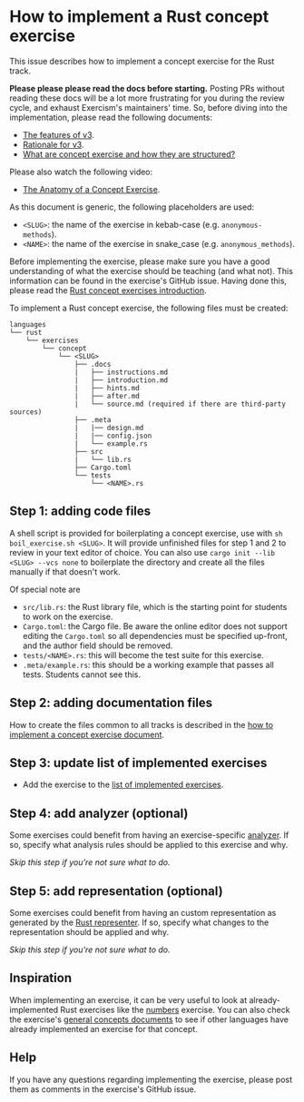 # How to implement a Rust concept exercise

This issue describes how to implement a concept exercise for the Rust track.

**Please please please read the docs before starting.** Posting PRs without reading these docs will be a lot more frustrating for you during the review cycle, and exhaust Exercism's maintainers' time. So, before diving into the implementation, please read the following documents:

- [The features of v3][docs-features-of-v3].
- [Rationale for v3][docs-rationale-for-v3].
- [What are concept exercise and how they are structured?][docs-concept-exercises]

Please also watch the following video:

- [The Anatomy of a Concept Exercise][anatomy-of-a-concept-exercise].

As this document is generic, the following placeholders are used:

- `<SLUG>`: the name of the exercise in kebab-case (e.g. `anonymous-methods`).
- `<NAME>`: the name of the exercise in snake_case (e.g. `anonymous_methods`).

Before implementing the exercise, please make sure you have a good understanding of what the exercise should be teaching (and what not). This information can be found in the exercise's GitHub issue. Having done this, please read the [Rust concept exercises introduction][concept-exercises].

To implement a Rust concept exercise, the following files must be created:

```
languages
└── rust
    └── exercises
        └── concept
            └── <SLUG>
                ├── .docs
                |   ├── instructions.md
                |   ├── introduction.md
                |   ├── hints.md
                |   ├── after.md
                |   └── source.md (required if there are third-party sources)
                ├── .meta
                |   |── design.md
                |   |── config.json
                |   └── example.rs
                ├── src
                |   └── lib.rs
                ├── Cargo.toml
                └── tests
                    └── <NAME>.rs
```

## Step 1: adding code files

A shell script is provided for boilerplating a concept exercise, use with `sh boil_exercise.sh <SLUG>`. It will provide unfinished files for step 1 and 2 to review in your text editor of choice. You can also use `cargo init --lib <SLUG> --vcs none` to boilerplate the directory and create all the files manually if that doesn't work.

Of special note are

- `src/lib.rs`: the Rust library file, which is the starting point for students to work on the exercise.
- `Cargo.toml`: the Cargo file. Be aware the online editor does not support editing the `Cargo.toml` so all dependencies must be specified up-front, and the author field should be removed.
- `tests/<NAME>.rs`: this will become the test suite for this exercise.
- `.meta/example.rs`: this should be a working example that passes all tests. Students cannot see this.

## Step 2: adding documentation files

How to create the files common to all tracks is described in the [how to implement a concept exercise document][how-to-implement-a-concept-exercise].

## Step 3: update list of implemented exercises

- Add the exercise to the [list of implemented exercises][implemented-exercises].

## Step 4: add analyzer (optional)

Some exercises could benefit from having an exercise-specific [analyzer][analyzer]. If so, specify what analysis rules should be applied to this exercise and why.

_Skip this step if you're not sure what to do._

## Step 5: add representation (optional)

Some exercises could benefit from having an custom representation as generated by the [Rust representer][representer]. If so, specify what changes to the representation should be applied and why.

_Skip this step if you're not sure what to do._

## Inspiration

When implementing an exercise, it can be very useful to look at already-implemented Rust exercises like the [numbers][concept-exercise-numbers] exercise. You can also check the exercise's [general concepts documents][reference] to see if other languages have already implemented an exercise for that concept.

## Help

If you have any questions regarding implementing the exercise, please post them as comments in the exercise's GitHub issue.

[analyzer]: https://github.com/exercism/rust-analyzer
[representer]: https://github.com/exercism/v3/issues/new/choose
[concept-exercises]: ../exercises/concept/README.md
[how-to-implement-a-concept-exercise]: ../../../docs/maintainers/generic-how-to-implement-a-concept-exercise.md
[docs-concept-exercises]: ../../../docs/concept-exercises.md
[docs-rationale-for-v3]: ../../../docs/rationale-for-v3.md
[docs-features-of-v3]: ../../../docs/features-of-v3.md
[anatomy-of-a-concept-exercise]: https://www.youtube.com/watch?v=gkbBqd7hPrA
[concept-exercise-numbers]: ../exercises/concept/numbers
[reference]: ../../../reference
[implemented-exercises]: ../exercises/concept/README.md#implemented-exercises
